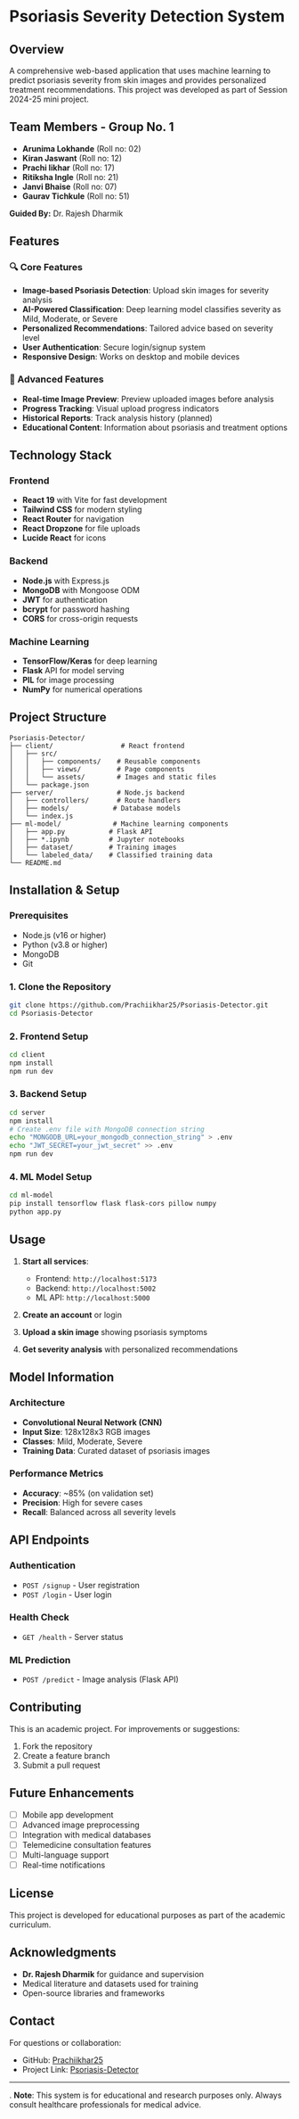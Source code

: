 # Psoriasis Severity Detection System

## Overview

A comprehensive web-based application that uses machine learning to predict psoriasis severity from skin images and provides personalized treatment recommendations. This project was developed as part of Session 2024-25 mini project.

## Team Members - Group No. 1

- **Arunima Lokhande** (Roll no: 02)
- **Kiran Jaswant** (Roll no: 12)
- **Prachi Iikhar** (Roll no: 17)
- **Ritiksha Ingle** (Roll no: 21)
- **Janvi Bhaise** (Roll no: 07)
- **Gaurav Tichkule** (Roll no: 51)

**Guided By:** Dr. Rajesh Dharmik

## Features

### 🔍 Core Features

- **Image-based Psoriasis Detection**: Upload skin images for severity analysis
- **AI-Powered Classification**: Deep learning model classifies severity as Mild, Moderate, or Severe
- **Personalized Recommendations**: Tailored advice based on severity level
- **User Authentication**: Secure login/signup system
- **Responsive Design**: Works on desktop and mobile devices

### 🚀 Advanced Features

- **Real-time Image Preview**: Preview uploaded images before analysis
- **Progress Tracking**: Visual upload progress indicators
- **Historical Reports**: Track analysis history (planned)
- **Educational Content**: Information about psoriasis and treatment options

## Technology Stack

### Frontend

- **React 19** with Vite for fast development
- **Tailwind CSS** for modern styling
- **React Router** for navigation
- **React Dropzone** for file uploads
- **Lucide React** for icons

### Backend

- **Node.js** with Express.js
- **MongoDB** with Mongoose ODM
- **JWT** for authentication
- **bcrypt** for password hashing
- **CORS** for cross-origin requests

### Machine Learning

- **TensorFlow/Keras** for deep learning
- **Flask** API for model serving
- **PIL** for image processing
- **NumPy** for numerical operations

## Project Structure

```
Psoriasis-Detector/
├── client/                 # React frontend
│   ├── src/
│   │   ├── components/    # Reusable components
│   │   ├── views/         # Page components
│   │   └── assets/        # Images and static files
│   └── package.json
├── server/                # Node.js backend
│   ├── controllers/       # Route handlers
│   ├── models/           # Database models
│   └── index.js
├── ml-model/             # Machine learning components
│   ├── app.py           # Flask API
│   ├── *.ipynb          # Jupyter notebooks
│   ├── dataset/         # Training images
│   └── labeled_data/    # Classified training data
└── README.md
```

## Installation & Setup

### Prerequisites

- Node.js (v16 or higher)
- Python (v3.8 or higher)
- MongoDB
- Git

### 1. Clone the Repository

```bash
git clone https://github.com/Prachiikhar25/Psoriasis-Detector.git
cd Psoriasis-Detector
```

### 2. Frontend Setup

```bash
cd client
npm install
npm run dev
```

### 3. Backend Setup

```bash
cd server
npm install
# Create .env file with MongoDB connection string
echo "MONGODB_URL=your_mongodb_connection_string" > .env
echo "JWT_SECRET=your_jwt_secret" >> .env
npm run dev
```

### 4. ML Model Setup

```bash
cd ml-model
pip install tensorflow flask flask-cors pillow numpy
python app.py
```

## Usage

1. **Start all services**:

   - Frontend: `http://localhost:5173`
   - Backend: `http://localhost:5002`
   - ML API: `http://localhost:5000`

2. **Create an account** or login
3. **Upload a skin image** showing psoriasis symptoms
4. **Get severity analysis** with personalized recommendations

## Model Information

### Architecture

- **Convolutional Neural Network (CNN)**
- **Input Size**: 128x128x3 RGB images
- **Classes**: Mild, Moderate, Severe
- **Training Data**: Curated dataset of psoriasis images

### Performance Metrics

- **Accuracy**: ~85% (on validation set)
- **Precision**: High for severe cases
- **Recall**: Balanced across all severity levels

## API Endpoints

### Authentication

- `POST /signup` - User registration
- `POST /login` - User login

### Health Check

- `GET /health` - Server status

### ML Prediction

- `POST /predict` - Image analysis (Flask API)

## Contributing

This is an academic project. For improvements or suggestions:

1. Fork the repository
2. Create a feature branch
3. Submit a pull request

## Future Enhancements

- [ ] Mobile app development
- [ ] Advanced image preprocessing
- [ ] Integration with medical databases
- [ ] Telemedicine consultation features
- [ ] Multi-language support
- [ ] Real-time notifications

## License

This project is developed for educational purposes as part of the academic curriculum.

## Acknowledgments

- **Dr. Rajesh Dharmik** for guidance and supervision
- Medical literature and datasets used for training
- Open-source libraries and frameworks

## Contact

For questions or collaboration:

- GitHub: [Prachiikhar25](https://github.com/Prachiikhar25)
- Project Link: [Psoriasis-Detector](https://github.com/Prachiikhar25/Psoriasis-Detector)

---

.
**Note**: This system is for educational and research purposes only. Always consult healthcare professionals for medical advice.
